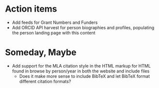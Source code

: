 
# Action items

+ Add feeds for Grant Numbers and Funders
+ Add ORCID API harvest for person biographies and profiles, populating the person landing page with this content

# Someday, Maybe

+ Add support for the MLA citation style in the HTML markup for HTML found in browse by person/year in both the website and include files
    + Does it make more sense to include BibTeX and let BibTeX format different citation formats?


